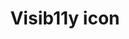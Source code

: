 ---
title: Visib11y icon
subtype: logos
link: https://static.oswaldlabs.com/shravan-icons/visib11y/circle.png
thumbnail: https://static.oswaldlabs.com/shravan-icons/visib11y/generated/android-chrome-144x144.png
info: Circle PNG
license: CC BY-SA 4.0, Oswald Labs CDN
---